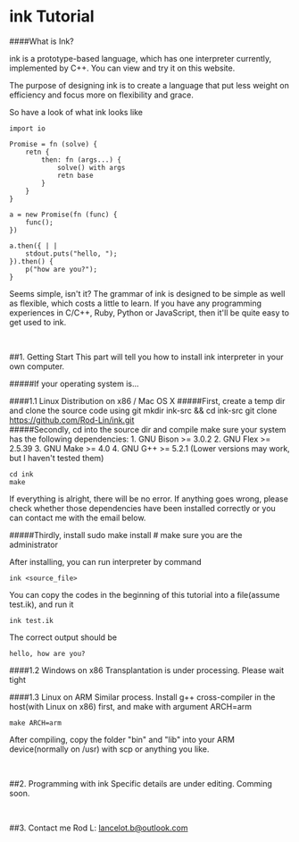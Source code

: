 ink Tutorial
===

####What is Ink?

ink is a prototype-based language, which has one interpreter currently, implemented by C++.
You can view and try it on this website.

The purpose of designing ink is to create a language that put less weight on efficiency and focus more on flexibility and grace.

So have a look of what ink looks like


	import io
	
	Promise = fn (solve) {
		retn {
			then: fn (args...) {
				solve() with args
				retn base
			}
		}
	}
	
	a = new Promise(fn (func) {
		func();
	})
	
	a.then({ | |
		stdout.puts("hello, ");
	}).then() {
		p("how are you?");
	}

Seems simple, isn't it?
The grammar of ink is designed to be simple as well as flexible, which costs a little to learn. If you have any programming experiences in C/C++, Ruby, Python or JavaScript, then it'll be quite easy to get used to ink.

<br>

##1. Getting Start
This part will tell you how to install ink interpreter in your own computer.

#####If your operating system is...


####1.1 Linux Distribution on x86 / Mac OS X
#####First, create a temp dir and clone the source code using git
	mkdir ink-src && cd ink-src
	git clone https://github.com/Rod-Lin/ink.git
<br>
#####Secondly, cd into the source dir and compile
make sure your system has the following dependencies:
	1. GNU Bison >= 3.0.2
	2. GNU Flex >= 2.5.39
	3. GNU Make >= 4.0
	4. GNU G++ >= 5.2.1
(Lower versions may work, but I haven't tested them)

	cd ink
	make

If everything is alright, there will be no error.
If anything goes wrong, please check whether those dependencies have been installed correctly or you can contact me with the email below.

#####Thirdly, install
	sudo make install # make sure you are the administrator

After installing, you can run interpreter by command

	ink <source_file>

You can copy the codes in the beginning of this tutorial into a file(assume test.ik), and run it

	ink test.ik

The correct output should be

	hello, how are you?

####1.2 Windows on x86
Transplantation is under processing. Please wait tight

####1.3 Linux on ARM
Similar process. Install g++ cross-compiler in the host(with Linux on x86) first, and make with argument ARCH=arm

	make ARCH=arm

After compiling, copy the folder "bin" and "lib" into your ARM device(normally on /usr) with scp or anything you like.

<br>

##2. Programming with ink
Specific details are under editing. Comming soon.

<br>

##3. Contact me
 Rod L: lancelot.b@outlook.com